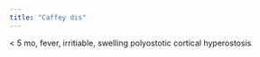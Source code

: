 ```yaml
---
title: "Caffey dis"
---
```

&lt; 5 mo, fever, irritiable, swelling
polyostotic cortical hyperostosis

